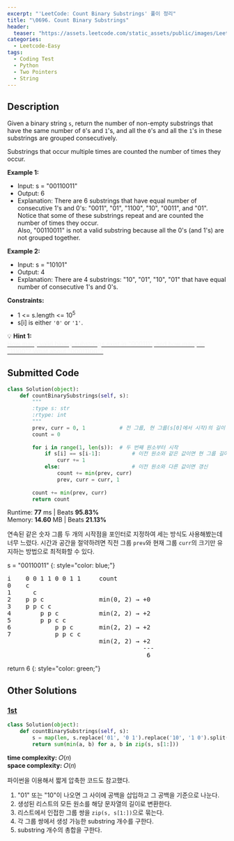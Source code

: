 ```yaml
---
excerpt: "'LeetCode: Count Binary Substrings' 풀이 정리"
title: "\0696. Count Binary Substrings"
header:
  teaser: "https://assets.leetcode.com/static_assets/public/images/LeetCode_Sharing.png"
categories:
  - Leetcode-Easy
tags:
  - Coding Test
  - Python
  - Two Pointers
  - String
---
```


## <i class="fa-solid fa-file-lines"></i> Description

Given a binary string `s`, return the number of non-empty substrings that have the same number of `0`'s and `1`'s, and all the `0`'s and all the `1`'s in these substrings are grouped consecutively.

Substrings that occur multiple times are counted the number of times they occur.

**Example 1:**

- Input: s = "00110011"
- Output: 6
- Explanation: There are 6 substrings that have equal number of consecutive 1's and 0's: "0011", "01", "1100", "10", "0011", and "01".   
Notice that some of these substrings repeat and are counted the number of times they occur.   
Also, "00110011" is not a valid substring because all the 0's (and 1's) are not grouped together.

**Example 2:**

- Input: s = "10101"
- Output: 4
- Explanation: There are 4 substrings: "10", "01", "10", "01" that have equal number of consecutive 1's and 0's.

**Constraints:**

- 1 <= s.length <= 10<sup>5</sup>
- s[i] is either `'0'` or `'1'`.

💡 **Hint 1:**   
<u><span style="color:#F5F5F5">How many valid binary substrings exist in "000111", and how many in "11100"? What about "00011100"?</span></u>

## <i class="fa-solid fa-cloud-arrow-up"></i> Submitted Code

```python
class Solution(object):
    def countBinarySubstrings(self, s):
        """
        :type s: str
        :rtype: int
        """
        prev, curr = 0, 1           # 전 그룹, 현 그룹(s[0]에서 시작)의 길이
        count = 0
        
        for i in range(1, len(s)):  # 두 번째 원소부터 시작
            if s[i] == s[i-1]:          # 이전 원소와 같은 값이면 현 그룹 길이 +1
                curr += 1
            else:                       # 이전 원소와 다른 값이면 갱신
                count += min(prev, curr)
                prev, curr = curr, 1
        
        count += min(prev, curr)
        return count
```
<i class="fa-solid fa-clock"></i> Runtime: **77** ms \| Beats **95.83%**    
<i class="fa-solid fa-memory"></i> Memory: **14.60** MB \| Beats **21.13%**

연속된 같은 숫자 그룹 두 개의 시작점을 포인터로 지정하여 세는 방식도 사용해봤는데 너무 느렸다. 시간과 공간을 절약하려면 직전 그룹 `prev`와 현재 그룹 `curr`의 크기만 유지하는 방법으로 최적화할 수 있다.

s = "00110011"
{: style="color: blue;"}
<pre>
i    0 0 1 1 0 0 1 1     count
0    c                   
1      c               
2    p p c               min(0, 2) → +0
3    p p c c 
4        p p c           min(2, 2) → +2
5        p p c c
6            p p c       min(2, 2) → +2
7            p p c c    
                         min(2, 2) → +2
                                     ---
                                      6
</pre>

return 6 
{: style="color: green;"}

## <i class="fa-solid fa-flask"></i> Other Solutions

### <a href="https://leetcode.com/problems/count-binary-substrings/solutions/108625/javacpython-easy-and-concise-with-explan-li94/" target="_blank">1st</a>

```python
class Solution(object):
    def countBinarySubstrings(self, s):
        s = map(len, s.replace('01', '0 1').replace('10', '1 0').split())
        return sum(min(a, b) for a, b in zip(s, s[1:]))
```
<i class="fa-solid fa-clock"></i> **time complexity:** 𝑂(𝑛)    
<i class="fa-solid fa-memory"></i> **space complexity:** 𝑂(𝑛)           

파이썬을 이용해서 짧게 압축한 코드도 참고했다.

1. "01" 또는 "10"이 나오면 그 사이에 공백을 삽입하고 그 공백을 기준으로 나눈다.
2. 생성된 리스트의 모든 원소를 해당 문자열의 길이로 변환한다.
3. 리스트에서 인접한 그룹 쌍을 `zip(s, s[1:])`으로 묶는다.
4. 각 그룹 쌍에서 생성 가능한 substring 개수를 구한다.
5. substring 개수의 총합을 구한다.